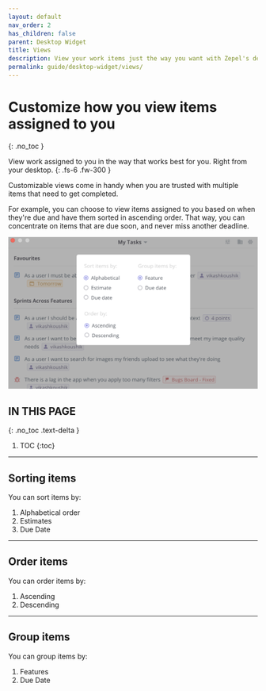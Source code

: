 ```yaml
---
layout: default
nav_order: 2
has_children: false
parent: Desktop Widget
title: Views
description: View your work items just the way you want with Zepel's desktop widget.
permalink: guide/desktop-widget/views/
---
```

# Customize how you view items assigned to you
{: .no_toc }

View work assigned to you in the way that works best for you. Right from your desktop.
{: .fs-6 .fw-300 }

Customizable views come in handy when you are trusted with multiple items that need to get completed. 

For example, you can choose to view items assigned to you based on when they're due and have them sorted in ascending order. That way, you can concentrate on items that are due soon, and never miss another deadline.

![Views in Desktop Widget](/assets/uploads/zepel-desktop-widget-views.png "Views in Desktop Widget")

## IN THIS PAGE
{: .no_toc .text-delta }

1. TOC
{:toc}

---

## Sorting items

You can sort items by:
1. Alphabetical order
2. Estimates
3. Due Date

---

## Order items

You can order items by:
1. Ascending
2. Descending

---

## Group items

You can group items by:
1. Features
2. Due Date